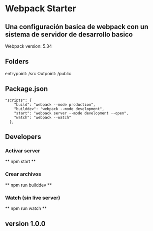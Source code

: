 # Webpack Starter

## Una configuración basica de webpack con un sistema de servidor de desarrollo basico

Webpack version: 5.34

## Folders
entrypoint: /src
Outpoint: /public

## Package.json
```
"scripts": {
    "build": "webpack --mode production",
    "builddev": "webpack --mode development",
    "start": "webpack server --mode development --open",
    "watch": "webpack --watch"
  },
```
## Developers
### Activar server
** npm start ** 

### Crear archivos 
** npm run builddev ** 

### Watch (sin live server)

** npm run watch **

## version 1.0.0